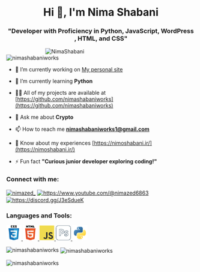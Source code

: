 <h1 align="center">Hi 👋, I'm Nima Shabani</h1>
<h3 align="center">"Developer with Proficiency in Python, JavaScript, WordPress , HTML, and CSS"</h3>

<img align="right" alt="NimaShabani" width="400" src="https://gifdb.com/images/high/animated-programmer-guy-coding-790a0bs8e8thpisg.gif">
<p align="left"> <img src="https://komarev.com/ghpvc/?username=nimashabaniworks&label=Profile%20views&color=0e75b6&style=flat" alt="nimashabaniworks" /> </p>

- 🔭 I’m currently working on [My personal site](https://nimoshabani.ir/)

- 🌱 I’m currently learning **Python**

- 👨‍💻 All of my projects are available at [https://github.com/nimashabaniworks](https://github.com/nimashabaniworks)

- 💬 Ask me about **Crypto**

- 📫 How to reach me **nimashabaniworks1@gmail.com**

- 📄 Know about my experiences [https://nimoshabani.ir/](https://nimoshabani.ir/)

- ⚡ Fun fact **"Curious junior developer exploring coding!"**

<h3 align="left">Connect with me:</h3>
<p align="left">
<a href="https://instagram.com/nimazed_" target="blank"><img align="center" src="https://raw.githubusercontent.com/rahuldkjain/github-profile-readme-generator/master/src/images/icons/Social/instagram.svg" alt="nimazed_" height="30" width="40" /></a>
<a href="https://www.youtube.com/c/https://www.youtube.com/@nimazed6863" target="blank"><img align="center" src="https://raw.githubusercontent.com/rahuldkjain/github-profile-readme-generator/master/src/images/icons/Social/youtube.svg" alt="https://www.youtube.com/@nimazed6863" height="30" width="40" /></a>
<a href="https://discord.gg/https://discord.gg/J3eSdueK" target="blank"><img align="center" src="https://raw.githubusercontent.com/rahuldkjain/github-profile-readme-generator/master/src/images/icons/Social/discord.svg" alt="https://discord.gg/J3eSdueK" height="30" width="40" /></a>
</p>

<h3 align="left">Languages and Tools:</h3>
<p align="left"> <a href="https://www.w3schools.com/css/" target="_blank" rel="noreferrer"> <img src="https://raw.githubusercontent.com/devicons/devicon/master/icons/css3/css3-original-wordmark.svg" alt="css3" width="40" height="40"/> </a> <a href="https://www.w3.org/html/" target="_blank" rel="noreferrer"> <img src="https://raw.githubusercontent.com/devicons/devicon/master/icons/html5/html5-original-wordmark.svg" alt="html5" width="40" height="40"/> </a> <a href="https://developer.mozilla.org/en-US/docs/Web/JavaScript" target="_blank" rel="noreferrer"> <img src="https://raw.githubusercontent.com/devicons/devicon/master/icons/javascript/javascript-original.svg" alt="javascript" width="40" height="40"/> </a> <a href="https://www.photoshop.com/en" target="_blank" rel="noreferrer"> <img src="https://raw.githubusercontent.com/devicons/devicon/master/icons/photoshop/photoshop-line.svg" alt="photoshop" width="40" height="40"/> </a> <a href="https://www.python.org" target="_blank" rel="noreferrer"> <img src="https://raw.githubusercontent.com/devicons/devicon/master/icons/python/python-original.svg" alt="python" width="40" height="40"/> </a> </p>

<p><img align="left" src="https://github-readme-stats.vercel.app/api/top-langs?username=nimashabaniworks&show_icons=true&locale=en&layout=compact" alt="nimashabaniworks" /></p>

<p>&nbsp;<img align="center" src="https://github-readme-stats.vercel.app/api?username=nimashabaniworks&show_icons=true&locale=en" alt="nimashabaniworks" /></p>

<p><img align="center" src="https://github-readme-streak-stats.herokuapp.com/?user=nimashabaniworks&" alt="nimashabaniworks" /></p>
